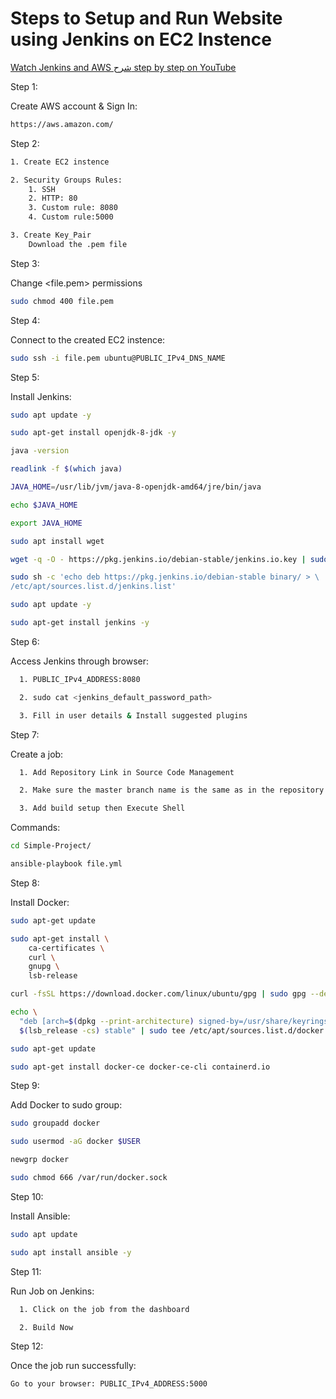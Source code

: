 # Steps to Setup and Run Website using Jenkins on EC2 Instence
[Watch Jenkins and AWS شرح step by step on YouTube](https://youtu.be/awqwdGM_Trw)

Step 1: 

Create AWS account & Sign In: 
```sh
https://aws.amazon.com/
```

Step 2:
```sh
1. Create EC2 instence

2. Security Groups Rules:
    1. SSH
    2. HTTP: 80
    3. Custom rule: 8080
    4. Custom rule:5000

3. Create Key_Pair
    Download the .pem file
```

Step 3:

Change <file.pem> permissions

```sh
sudo chmod 400 file.pem
```

Step 4:

Connect to the created EC2 instence:
```sh
sudo ssh -i file.pem ubuntu@PUBLIC_IPv4_DNS_NAME
```

Step 5:

Install Jenkins:
```sh
sudo apt update -y

sudo apt-get install openjdk-8-jdk -y 

java -version

readlink -f $(which java)

JAVA_HOME=/usr/lib/jvm/java-8-openjdk-amd64/jre/bin/java

echo $JAVA_HOME

export JAVA_HOME

sudo apt install wget 

wget -q -O - https://pkg.jenkins.io/debian-stable/jenkins.io.key | sudo apt-key add -

sudo sh -c 'echo deb https://pkg.jenkins.io/debian-stable binary/ > \
/etc/apt/sources.list.d/jenkins.list'

sudo apt update -y 

sudo apt-get install jenkins -y
```

Step 6:

Access Jenkins through browser:
```sh
  1. PUBLIC_IPv4_ADDRESS:8080

  2. sudo cat <jenkins_default_password_path>

  3. Fill in user details & Install suggested plugins
```

Step 7:

Create a job:
```sh
  1. Add Repository Link in Source Code Management

  2. Make sure the master branch name is the same as in the repository */main  or */master

  3. Add build setup then Execute Shell 
```

Commands:
```sh
cd Simple-Project/

ansible-playbook file.yml
```

Step 8: 

Install Docker:
```sh
sudo apt-get update

sudo apt-get install \
    ca-certificates \
    curl \
    gnupg \
    lsb-release

curl -fsSL https://download.docker.com/linux/ubuntu/gpg | sudo gpg --dearmor -o /usr/share/keyrings/docker-archive-keyring.gpg

echo \
  "deb [arch=$(dpkg --print-architecture) signed-by=/usr/share/keyrings/docker-archive-keyring.gpg] https://download.docker.com/linux/ubuntu \
  $(lsb_release -cs) stable" | sudo tee /etc/apt/sources.list.d/docker.list > /dev/null

sudo apt-get update

sudo apt-get install docker-ce docker-ce-cli containerd.io
```

Step 9: 

Add Docker to sudo group:
```sh
sudo groupadd docker

sudo usermod -aG docker $USER

newgrp docker 

sudo chmod 666 /var/run/docker.sock
```

Step 10: 

Install Ansible:
```sh
sudo apt update

sudo apt install ansible -y
```

Step 11: 

Run Job on Jenkins:
```sh
  1. Click on the job from the dashboard

  2. Build Now
```

Step 12: 

Once the job run successfully:
```sh
Go to your browser: PUBLIC_IPv4_ADDRESS:5000
```